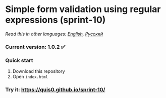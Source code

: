 # Simple form validation using regular expressions (sprint-10)

*Read this in other languages: [English](README.md), [Русский](README.ru.md)*

### Current version: 1.0.2 :white_check_mark:

### Quick start
1.  Download this repository
2.  Open `index.html` 

### Try it: https://quis0.github.io/sprint-10/

